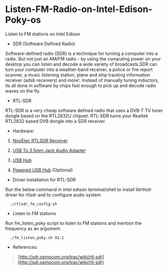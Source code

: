 # Listen-FM-Radio-on-Intel-Edison-Poky-os
Listen to FM stations on Intel Edison

*  SDR (Software Defined Radio)


  Software-defined radio (SDR) is a technique for turning a computer into a radio. But not just
  an AM/FM radio - by using the computing power on your desktop you can listen and decode a wide 
  variety of broadcasts.SDR can turn your computer into a weather-band receiver, a police or fire
  report scanner, a music listening station, plane and ship tracking information receiver (adsb 
  receivers) and more!. Instead of manually tuning inductors, its all done in software by chips 
  fast enough to pick up and decode radio waves on the fly.


*  RTL-SDR


  RTL-SDR is a very cheap software defined radio that uses a DVB-T TV tuner dongle based on the 
  RTL2832U chipset. RTL-SDR turns your Realtek RTL2832 based DVB dongle into a SDR receiver.
 
      
*  Hardware:
     
      
  1) [NooElec RTLSDR Receiver](https://www.nooelec.com/store/sdr/sdr-receivers/nesdr-mini-rtl2832-r820t.html)
  
  2) [USB To 3.5mm Jack Audio Adapter](http://www.amazon.in/Logitech-3-5mm-Jack-Audio-Adapter/dp/B0058P0I2C)
  
  3) [USB Hub](http://www.amazon.in/Belkin-F5U407-4-Port-Ultra-Black/dp/B005UUY25E?tag=googinhydr18418-21&tag=googinkenshoo-21&ascsubtag=8dc2c2fb-30f4-4e8a-9b5c-9e087d2b8be3)

  4) [Powered USB Hub](http://www.ebay.in/itm/Transcend-TS-HUB3K-HUB3-4-Port-3-0-USB-HUB-/281844012605?hash=item419f36563d:g:LKoAAOSw7PBToA8D) (Optional)
 
      
*  Driver installation for RTL-SDR
  
      
  Run the below command in intel edison terminal/shell to install librtlsdr driver for rtlsdr and to
  configure audio system
          
      ./rtlsdr_fm_config.sh
      
*  Listen to FM stations


  Run fm_listen_poky script to listen to FM stations and mention the frequency as an argument.
  
      ./fm_listen_poky.sh 91.1
      
*  References:


  > [http://sdr.osmocom.org/trac/wiki/rtl-sdr](http://sdr.osmocom.org/trac/wiki/rtl-sdr)
          
          
      
